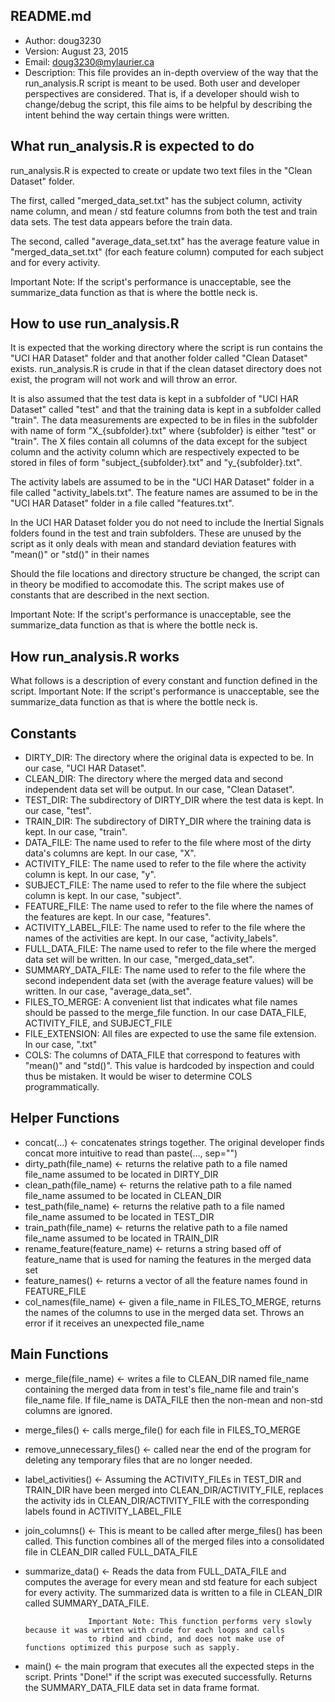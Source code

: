 README.md
---------------------------------------------------------------------------------------------------------------------------
* Author: doug3230
* Version: August 23, 2015
* Email: doug3230@mylaurier.ca
* Description: This file provides an in-depth overview of the way that the run_analysis.R script is meant to be used.
			 Both user and developer perspectives are considered. That is, if a developer should wish to change/debug
			 the script, this file aims to be helpful by describing the intent behind the way certain things were written.

What run_analysis.R is expected to do
-------------------------------------------
run_analysis.R is expected to create or update two text files in the "Clean Dataset" folder.

The first, called "merged_data_set.txt" has the subject column, activity name column, and mean / std feature columns
from both the test and train data sets. The test data appears before the train data.

The second, called "average_data_set.txt" has the average feature value in "merged_data_set.txt" (for each feature column)
computed for each subject and for every activity.

Important Note: If the script's performance is unacceptable, see the summarize_data function as that is where the bottle neck is.

How to use run_analysis.R
---------------------------
It is expected that the working directory where the script is run contains the "UCI HAR Dataset" folder
and that another folder called "Clean Dataset" exists. run_analysis.R is crude in that if the clean dataset
directory does not exist, the program will not work and will throw an error.

It is also assumed that the test data is kept in a subfolder of "UCI HAR Dataset" called "test"
and that the training data is kept in a subfolder called "train". The data measurements are expected
to be in files in the subfolder with name of form "X_{subfolder}.txt" where {subfolder} is either "test"
or "train". The X files contain all columns of the data except for the subject column and the activity
column which are respectively expected to be stored in files of form "subject_{subfolder}.txt" and
"y_{subfolder}.txt".

The activity labels are assumed to be in the "UCI HAR Dataset" folder in a file called "activity_labels.txt".
The feature names are assumed to be in the "UCI HAR Dataset" folder in a file called "features.txt".

In the UCI HAR Dataset folder you do not need to include the Inertial Signals folders found in the test and train subfolders.
These are unused by the script as it only deals with mean and standard deviation features with "mean()" or "std()" in their names

Should the file locations and directory structure be changed, the script can in theory be modified to accomodate this.
The script makes use of constants that are described in the next section.

Important Note: If the script's performance is unacceptable, see the summarize_data function as that is where the bottle neck is.

How run_analysis.R works
--------------------------
What follows is a description of every constant and function defined in the script.
Important Note: If the script's performance is unacceptable, see the summarize_data function as that is where the bottle neck is.

Constants
----
* DIRTY_DIR: The directory where the original data is expected to be. In our case, "UCI HAR Dataset".
* CLEAN_DIR: The directory where the merged data and second independent data set will be output. In our case, "Clean Dataset".
* TEST_DIR: The subdirectory of DIRTY_DIR where the test data is kept. In our case, "test".
* TRAIN_DIR: The subdirectory of DIRTY_DIR where the training data is kept. In our case, "train".
* DATA_FILE: The name used to refer to the file where most of the dirty data's columns are kept. In our case, "X".
* ACTIVITY_FILE: The name used to refer to the file where the activity column is kept. In our case, "y".
* SUBJECT_FILE: The name used to refer to the file where the subject column is kept. In our case, "subject".
* FEATURE_FILE: The name used to refer to the file where the names of the features are kept. In our case, "features".
* ACTIVITY_LABEL_FILE: The name used to refer to the file where the names of the activities are kept. In our case, "activity_labels".
* FULL_DATA_FILE: The name used to refer to the file where the merged data set will be written. In our case, "merged_data_set".
* SUMMARY_DATA_FILE: The name used to refer to the file where the second independent data set (with the average feature values) will be written. In our case, "average_data_set".
* FILES_TO_MERGE: A convenient list that indicates what file names should be passed to the merge_file function.
				In our case DATA_FILE, ACTIVITY_FILE, and SUBJECT_FILE
* FILE_EXTENSION: All files are expected to use the same file extension. In our case, ".txt"
* COLS: The columns of DATA_FILE that correspond to features with "mean()" and "std()".
	  This value is hardcoded by inspection and could thus be mistaken. It would be wiser to determine COLS
	  programmatically.

Helper Functions
----
* concat(...) <- concatenates strings together. The original developer finds concat more intuitive
		  to read than paste(..., sep="")
* dirty_path(file_name) <- returns the relative path to a file named file_name assumed to be located in DIRTY_DIR
* clean_path(file_name) <- returns the relative path to a file named file_name assumed to be located in CLEAN_DIR
* test_path(file_name) <- returns the relative path to a file named file_name assumed to be located in TEST_DIR
* train_path(file_name) <- returns the relative path to a file named file_name assumed to be located in TRAIN_DIR
* rename_feature(feature_name) <- returns a string based off of feature_name that is used for naming the features in the merged data set
* feature_names() <- returns a vector of all the feature names found in FEATURE_FILE
* col_names(file_name) <- given a file_name in FILES_TO_MERGE, returns the names of the columns to use in the merged data set.
						Throws an error if it receives an unexpected file_name

Main Functions
----
* merge_file(file_name) <- writes a file to CLEAN_DIR named file_name containing the merged data
						 from in test's file_name file and train's file_name file.
						 If file_name is DATA_FILE then the non-mean and non-std columns are ignored.
* merge_files() <- calls merge_file() for each file in FILES_TO_MERGE
* remove_unnecessary_files() <- called near the end of the program for deleting any temporary files that are no longer needed.
* label_activities() <- Assuming the ACTIVITY_FILEs in TEST_DIR and TRAIN_DIR have been merged into CLEAN_DIR/ACTIVITY_FILE,
					  replaces the activity ids in CLEAN_DIR/ACTIVITY_FILE with the corresponding labels found in ACTIVITY_LABEL_FILE
* join_columns() <- This is meant to be called after merge_files() has been called. This function combines all of the merged files into a
				  consolidated file in CLEAN_DIR called FULL_DATA_FILE
* summarize_data() <- Reads the data from FULL_DATA_FILE and computes the average for every mean and std feature
					for each subject for every activity. The summarized data is written to a file in CLEAN_DIR called
					SUMMARY_DATA_FILE.
					
					Important Note: This function performs very slowly because it was written with crude for each loops and calls
					to rbind and cbind, and does not make use of functions optimized this purpose such as sapply.
					
* main() <- the main program that executes all the expected steps in the script.
		  Prints "Done!" if the script was executed successfully.
		  Returns the SUMMARY_DATA_FILE data set in data frame format.
